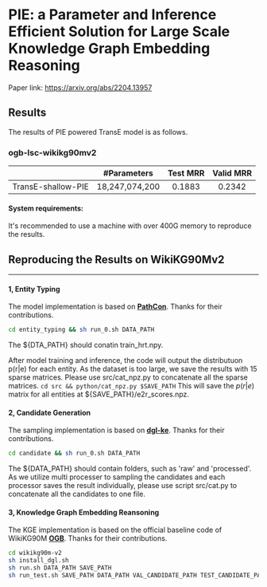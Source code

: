 # PIE: a Parameter and Inference Efficient Solution for Large Scale Knowledge Graph Embedding Reasoning
Paper link: https://arxiv.org/abs/2204.13957

## Results
The results of PIE powered TransE model is as follows.

### ogb-lsc-wikikg90mv2
| | #Parameters | Test MRR | Valid MRR |
|:------:|:------:|:------:|:------:|
| TransE-shallow-PIE | 18,247,074,200 | 0.1883 | 0.2342 |

#### System requirements:
It's recommended to use a machine with over 400G memory to reproduce the results.

## Reproducing the Results on WikiKG90Mv2
---
#### 1, Entity Typing
The model implementation is based on [**PathCon**](https://github.com/hyren/PathCon). Thanks for their contributions.

```bash
cd entity_typing && sh run_0.sh DATA_PATH
```

The ${DTA_PATH} should conatin train_hrt.npy.

After model training and inference, the code will output the distributuon p(r|e) for each entity. As the dataset is too large, we save the results with 15 sparse matrices. Please use src/cat_npz.py to concatenate all the sparse matrices.
`cd src && python/cat_npz.py $SAVE_PATH`
This will save the $p(r|e)$ matrix for all entities  at ${SAVE_PATH}/e2r_scores.npz.

#### 2, Candidate Generation
The sampling implementation is based on [**dgl-ke**](https://github.com/awslabs/dgl-ke). Thanks for their contributions.

```bash
cd candidate && sh run_0.sh DATA_PATH
```

The ${DATA_PATH} should contain folders, such as 'raw' and 'processed'.
As we utilize multi processer to sampling the candidates and each processor saves the result individually, please use script src/cat.py to concatenate all the candidates to one file.

#### 3, Knowledge Graph Embedding Reansoning
The KGE implementation is based on the official baseline code of WikiKG90M [**OGB**](https://github.com/snap-stanford/ogb/tree/master/examples/lsc/wikikg90m). Thanks for their contributions.


```bash 
cd wikikg90m-v2
sh install_dgl.sh
sh run.sh DATA_PATH SAVE_PATH
sh run_test.sh SAVE_PATH DATA_PATH VAL_CANDIDATE_PATH TEST_CANDIDATE_PATH
```
